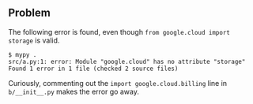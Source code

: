 ## Problem

The following error is found, even though `from google.cloud import storage` is valid.

```
$ mypy .
src/a.py:1: error: Module "google.cloud" has no attribute "storage"
Found 1 error in 1 file (checked 2 source files)
```

Curiously, commenting out the `import google.cloud.billing` line in `b/__init__.py` makes the error go away.
